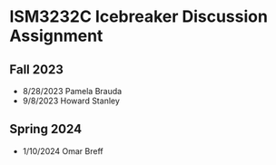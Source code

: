 # ISM3232C Icebreaker Discussion Assignment

## Fall 2023

- 8/28/2023 Pamela Brauda 
- 9/8/2023 Howard Stanley

## Spring 2024

- 1/10/2024 Omar Breff
  
